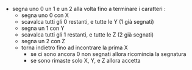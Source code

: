 - segna uno 0 un 1 e un 2 alla volta fino a terminare i caratteri : 
    - segna uno 0 con X
    - scavalca tutti gli 0 restanti, e tutte le Y (1 già segnati)
    - segna un 1 con Y
    - scavalca tutti gli 1 restanti, e tutte le Z (2 già segnati)
    - segna un 2 con Z
    - torna indietro fino ad incontrare la prima X
        - se ci sono ancora 0 non segnati allora ricomincia la segnatura
        - se sono rimaste solo X, Y, e Z allora accetta